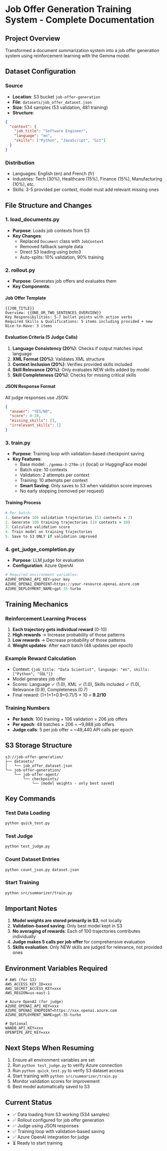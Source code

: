 # Job Offer Generation Training System - Complete Documentation

## Project Overview
Transformed a document summarization system into a job offer generation system using reinforcement learning with the Gemma model.

## Dataset Configuration

### Source
- **Location**: S3 bucket `job-offer-generation`
- **File**: `datasets/job_offer_dataset.json`
- **Size**: 534 samples (53 validation, 481 training)
- **Structure**:
```json
{
  "context": {
    "job_title": "Software Engineer",
    "language": "en",
    "skills": ["Python", "JavaScript", "Git"]
  }
}
```

### Distribution
- Languages: English (en) and French (fr)
- Industries: Tech (30%), Healthcare (15%), Finance (15%), Manufacturing (10%), etc.
- Skills: 3-5 provided per context, model must add relevant missing ones

## File Structure and Changes

### 1. **load_documents.py**
- **Purpose**: Loads job contexts from S3
- **Key Changes**:
  - Replaced `Document` class with `JobContext`
  - Removed fallback sample data
  - Direct S3 loading using boto3
  - Auto-splits: 10% validation, 90% training

### 2. **rollout.py**
- **Purpose**: Generates job offers and evaluates them
- **Key Components**:

#### Job Offer Template
```
{{JOB_TITLE}}
Overview: {{ONE_OR_TWO_SENTENCES_OVERVIEW}}
Key Responsibilities: 5-7 bullet points with action verbs
Required Skills & Qualifications: 5 items including provided + new
Nice-to-Have: 3 items
```

#### Evaluation Criteria (5 Judge Calls)
1. **Language Consistency (20%)**: Checks if output matches input language
2. **XML Format (20%)**: Validates XML structure
3. **Context Inclusion (20%)**: Verifies provided skills included
4. **Skill Relevance (20%)**: Only evaluates NEW skills added by model
5. **Skill Completeness (20%)**: Checks for missing critical skills

#### JSON Response Format
All judge responses use JSON:
```json
{
  "answer": "YES/NO",
  "score": 0-10,
  "missing_skills": [],
  "irrelevant_skills": []
}
```

### 3. **train.py**
- **Purpose**: Training loop with validation-based checkpoint saving
- **Key Features**:
  - Base model: `./gemma-3-270m-it` (local) or HuggingFace model
  - Batch size: 10 contexts
  - Validation: 2 attempts per context
  - Training: 10 attempts per context
  - **Smart Saving**: Only saves to S3 when validation score improves
  - No early stopping (removed per request)

#### Training Process
```python
# Per batch:
1. Generate 106 validation trajectories (53 contexts × 2)
2. Generate 100 training trajectories (10 contexts × 10)
3. Calculate validation score
4. Train model on training trajectories
5. Save to S3 ONLY if validation improved
```

### 4. **get_judge_completion.py**
- **Purpose**: LLM judge for evaluation
- **Configuration**: Azure OpenAI
```python
# Required environment variables:
AZURE_OPENAI_API_KEY=your-key
AZURE_OPENAI_ENDPOINT=https://your-resource.openai.azure.com
AZURE_DEPLOYMENT_NAME=gpt-35-turbo
```

## Training Mechanics

### Reinforcement Learning Process
1. **Each trajectory gets individual reward** (0-10)
2. **High rewards** → Increase probability of those patterns
3. **Low rewards** → Decrease probability of those patterns
4. **Weight updates**: After each batch (48 updates per epoch)

### Example Reward Calculation
- Context: `{job_title: "Data Scientist", language: "en", skills: ["Python", "SQL"]}`
- Model generates job offer
- Scores: Language ✓ (1.0), XML ✓ (1.0), Skills included ✓ (1.0), Relevance (0.9), Completeness (0.7)
- Final reward: (1+1+1+0.9+0.7)/5 × 10 = **9.2/10**

### Training Numbers
- **Per batch**: 100 training + 106 validation = 206 job offers
- **Per epoch**: 48 batches × 206 = ~9,888 job offers
- **Judge calls**: 5 per job offer = ~49,440 API calls per epoch

## S3 Storage Structure
```
s3://job-offer-generation/
├── datasets/
│   └── job_offer_dataset.json
└── job-offer-generation/
    └── job-offer-agent/
        └── checkpoints/
            └── [model weights - only best saved]
```

## Key Commands

### Test Data Loading
```bash
python quick_test.py
```

### Test Judge
```bash
python test_judge.py
```

### Count Dataset Entries
```bash
python count_json.py dataset.json
```

### Start Training
```bash
python src/summarizer/train.py
```

## Important Notes

1. **Model weights are stored primarily in S3**, not locally
2. **Validation-based saving**: Only best model kept in S3
3. **No averaging of rewards**: Each of 100 trajectories contributes individually
4. **Judge makes 5 calls per job offer** for comprehensive evaluation
5. **Skills evaluation**: Only NEW skills are judged for relevance, not provided ones

## Environment Variables Required
```env
# AWS (for S3)
AWS_ACCESS_KEY_ID=xxx
AWS_SECRET_ACCESS_KEY=xxx
AWS_REGION=us-east-1

# Azure OpenAI (for judge)
AZURE_OPENAI_API_KEY=xxx
AZURE_OPENAI_ENDPOINT=https://xxx.openai.azure.com
AZURE_DEPLOYMENT_NAME=gpt-35-turbo

# Optional
WANDB_API_KEY=xxx
OPENPIPE_API_KEY=xxx
```

## Next Steps When Resuming
1. Ensure all environment variables are set
2. Run `python test_judge.py` to verify Azure connection
3. Run `python quick_test.py` to verify S3 dataset access
4. Start training with `python src/summarizer/train.py`
5. Monitor validation scores for improvement
6. Best model automatically saved to S3

## Current Status
- ✅ Data loading from S3 working (534 samples)
- ✅ Rollout configured for job offer generation
- ✅ Judge using JSON responses
- ✅ Training loop with validation-based saving
- ✅ Azure OpenAI integration for judge
- ⏳ Ready to start training